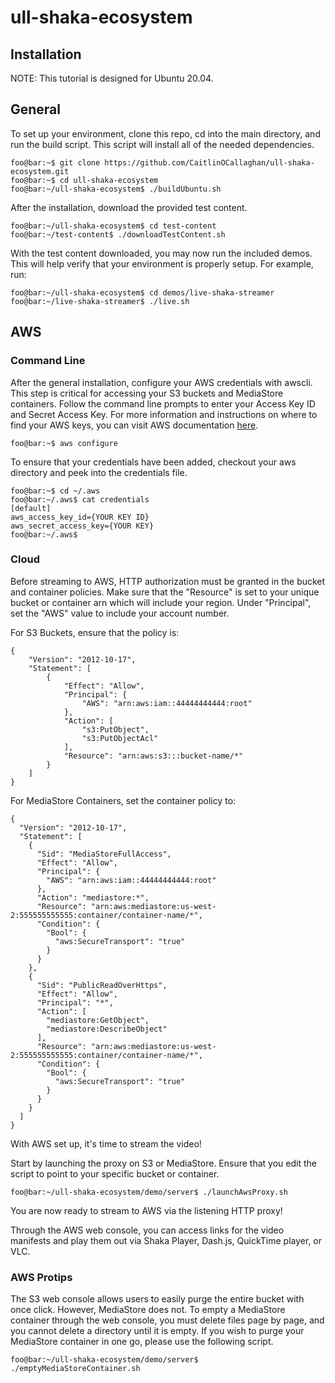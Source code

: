 # ull-shaka-ecosystem

## Installation

NOTE: This tutorial is designed for Ubuntu 20.04.

## General

To set up your environment, clone this repo, cd into the main directory, and run the build script. This script will install all of the needed dependencies.

```console
foo@bar:~$ git clone https://github.com/CaitlinOCallaghan/ull-shaka-ecosystem.git
foo@bar:~$ cd ull-shaka-ecosystem
foo@bar:~/ull-shaka-ecosystem$ ./buildUbuntu.sh
```

After the installation, download the provided test content.
```console
foo@bar:~/ull-shaka-ecosystem$ cd test-content
foo@bar:~/test-content$ ./downloadTestContent.sh
```

With the test content downloaded, you may now run the included demos. This will help verify that your environment is properly setup. For example, run:
```console
foo@bar:~/ull-shaka-ecosystem$ cd demos/live-shaka-streamer
foo@bar:~/live-shaka-streamer$ ./live.sh
```

## AWS

### Command Line
After the general installation, configure your AWS credentials with awscli. This step is critical for accessing your S3 buckets and MediaStore containers. Follow the command line prompts to enter your Access Key ID and Secret Access Key. For more information and instructions on where to find your AWS keys, you can visit AWS documentation [here](https://docs.aws.amazon.com/cli/latest/userguide/cli-configure-quickstart.html). 

```console
foo@bar:~$ aws configure
```

To ensure that your credentials have been added, checkout your aws directory and peek into the credentials file. 

```console
foo@bar:~$ cd ~/.aws
foo@bar:~/.aws$ cat credentials
[default]
aws_access_key_id={YOUR KEY ID}
aws_secret_access_key={YOUR KEY}
foo@bar:~/.aws$
```

### Cloud
Before streaming to AWS, HTTP authorization must be granted in the bucket and container policies. Make sure that the "Resource" is set to your unique bucket or container arn which will include your region. Under "Principal", set the "AWS" value to include your account number.  

For S3 Buckets, ensure that the policy is: 

```
{
    "Version": "2012-10-17",
    "Statement": [
        {
            "Effect": "Allow",
            "Principal": {
                "AWS": "arn:aws:iam::44444444444:root"
            },
            "Action": [
                "s3:PutObject",
                "s3:PutObjectAcl"
            ],
            "Resource": "arn:aws:s3:::bucket-name/*"
        }
    ]
}
```

For MediaStore Containers, set the container policy to: 

```
{
  "Version": "2012-10-17",
  "Statement": [
    {
      "Sid": "MediaStoreFullAccess",
      "Effect": "Allow",
      "Principal": {
        "AWS": "arn:aws:iam::44444444444:root"
      },
      "Action": "mediastore:*",
      "Resource": "arn:aws:mediastore:us-west-2:555555555555:container/container-name/*",
      "Condition": {
        "Bool": {
          "aws:SecureTransport": "true"
        }
      }
    },
    {
      "Sid": "PublicReadOverHttps",
      "Effect": "Allow",
      "Principal": "*",
      "Action": [
        "mediastore:GetObject",
        "mediastore:DescribeObject"
      ],
      "Resource": "arn:aws:mediastore:us-west-2:555555555555:container/container-name/*",
      "Condition": {
        "Bool": {
          "aws:SecureTransport": "true"
        }
      }
    }
  ]
}
```

With AWS set up, it's time to stream the video! 

Start by launching the proxy on S3 or MediaStore. Ensure that you edit the script to point to your specific bucket or container.

```console
foo@bar:~/ull-shaka-ecosystem/demo/server$ ./launchAwsProxy.sh
```

You are now ready to stream to AWS via the listening HTTP proxy!


Through the AWS web console, you can access links for the video manifests and play them out via Shaka Player, Dash.js, QuickTime player, or VLC. 

### AWS Protips

The S3 web console allows users to easily purge the entire bucket with once click. However, MediaStore does not. To empty a MediaStore container through the web console, you must delete files page by page, and you cannot delete a directory until it is empty. If you wish to purge your MediaStore container in one go, please use the following script.

```console
foo@bar:~/ull-shaka-ecosystem/demo/server$ ./emptyMediaStoreContainer.sh
```
